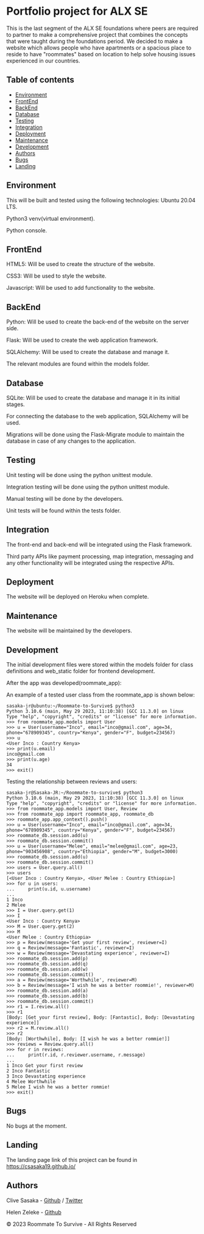# Portfolio project for ALX SE

This is the last segment of the ALX SE foundations where peers are required to partner to make a comprehensive project that combines the concepts that were taught during the foundations period.
We decided to make a website which allows people who have apartments or a spacious place to reside to have "roommates" based on location to help solve housing issues experienced in our countries.

## Table of contents

* [Environment](#environment)
* [FrontEnd](#frontend)
* [BackEnd](#backend)
* [Database](#database)
* [Testing](#testing)
* [Integration](#integration)
* [Deployment](#deployment)
* [Maintenance](#maintenance)
* [Development](#development)
* [Authors](#authors)
* [Bugs](#bugs)
* [Landing](#landing)

## Environment

This will be built and tested using the following technologies:
Ubuntu 20.04 LTS.

Python3 venv(virtual environment).

Python console.

## FrontEnd

HTML5: Will be used to create the structure of the website.

CSS3: Will be used to style the website.

Javascript: Will be used to add functionality to the website.

## BackEnd

Python: Will be used to create the back-end of the website on the server side.

Flask: Will be used to create the web application framework.

SQLAlchemy: Will be used to create the database and manage it.

The relevant modules are found within the models folder.

## Database

SQLite: Will be used to create the database and manage it in its initial stages.

For connecting the database to the web application, SQLAlchemy will be used.

Migrations will be done using the Flask-Migrate module to maintain the database in case of any changes to the application.

## Testing

Unit testing will be done using the python unittest module.

Integration testing will be done using the python unittest module.

Manual testing will be done by the developers.

Unit tests will be found within the tests folder.

## Integration

The front-end and back-end will be integrated using the Flask framework.

Third party APIs  like payment processing, map integration, messaging and any other functionality will be integrated using the respective APIs.

## Deployment

The website will be deployed on Heroku when complete.

## Maintenance

The website will be maintained by the developers.

## Development

The initial development files were stored within the models folder for class definitions and web_static folder for frontend development.

After the app was developed(roommate_app):

An example of a tested user class from the roommate_app is shown below:

    sasaka-jr@ubuntu:~/Roommate-to-Survive$ python3
    Python 3.10.6 (main, May 29 2023, 11:10:38) [GCC 11.3.0] on linux
    Type "help", "copyright", "credits" or "license" for more information.
    >>> from roommate_app.models import User
    >>> u = User(username="Inco", email="inco@gmail.com", age=34, phone="678909345", country="Kenya", gender="F", budget=234567)
    >>> u
    <User Inco : Country Kenya>
    >>> print(u.email)
    inco@gmail.com
    >>> print(u.age)
    34
    >>> exit()

Testing the relationship between reviews and users:

    sasaka-jr@Sasaka-JR:~/Roommate-to-survive$ python3
    Python 3.10.6 (main, May 29 2023, 11:10:38) [GCC 11.3.0] on linux
    Type "help", "copyright", "credits" or "license" for more information.
    >>> from roommate_app.models import User, Review
    >>> from roommate_app import roommate_app, roommate_db 
    >>> roommate_app.app_context().push()
    >>> u = User(username="Inco", email="inco@gmail.com", age=34, phone="678909345", country="Kenya", gender="F", budget=234567)
    >>> roommate_db.session.add(u)
    >>> roommate_db.session.commit()
    >>> u = User(username="Melee", email="melee@gmail.com", age=23, phone="903456908", country="Ethiopia", gender="M", budget=3000)
    >>> roommate_db.session.add(u)
    >>> roommate_db.session.commit()
    >>> users = User.query.all()
    >>> users
    [<User Inco : Country Kenya>, <User Melee : Country Ethiopia>]
    >>> for u in users:
    ...     print(u.id, u.username)
    ... 
    1 Inco
    2 Melee
    >>> I = User.query.get(1)
    >>> I
    <User Inco : Country Kenya>
    >>> M = User.query.get(2)
    >>> M
    <User Melee : Country Ethiopia>
    >>> p = Review(message='Get your first review', reviewer=I)
    >>> q = Review(message='Fantastic', reviewer=I)
    >>> w = Review(message='Devastating experience', reviewer=I)
    >>> roommate_db.session.add(p)
    >>> roommate_db.session.add(q)
    >>> roommate_db.session.add(w)
    >>> roommate_db.session.commit()
    >>> a = Review(message='Worthwhile', reviewer=M)
    >>> b = Review(message='I wish he was a better roommie!', reviewer=M)
    >>> roommate_db.session.add(a)
    >>> roommate_db.session.add(b)
    >>> roommate_db.session.commit()
    >>> r1 = I.review.all()
    >>> r1
    [Body: [Get your first review], Body: [Fantastic], Body: [Devastating experience]]
    >>> r2 = M.review.all()
    >>> r2
    [Body: [Worthwhile], Body: [I wish he was a better rommie!]]
    >>> reviews = Review.query.all()
    >>> for r in reviews:
    ...     print(r.id, r.reviewer.username, r.message)
    ... 
    1 Inco Get your first review
    2 Inco Fantastic
    3 Inco Devastating experience
    4 Melee Worthwhile
    5 Melee I wish he was a better rommie!
    >>> exit()

## Bugs

No bugs at the moment.

## Landing

The landing page link of this project can be found in <https://csasaka19.github.io/>

## Authors

Clive Sasaka - [Github](https://github.com/Csasaka19) / [Twitter](https://twitter.com/Sasaka_JR)

Helen Zeleke - [Github](https://github.com/93Helu)

&copy; 2023 Roommate To Survive - All Rights Reserved
